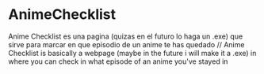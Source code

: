 # AnimeChecklist
Anime Checklist es una pagina (quizas en el futuro lo haga un .exe) que sirve para marcar en que episodio de un anime te has quedado // Anime Checklist is basically a webpage (maybe in the future i will make it a .exe) in where you can check in what episode  of an anime you've stayed in
